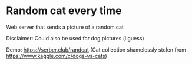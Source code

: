 # Random cat every time
Web server that sends a picture of a random cat


Disclaimer: Could also be used for dog pictures (i guess)

Demo: https://serber.club/randcat (Cat collection shamelessly stolen from https://www.kaggle.com/c/dogs-vs-cats)
